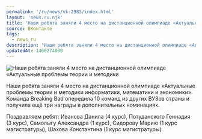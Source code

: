 ```yaml
---
permalink: '/ru/news/vk-2983/index.html'
layout: 'news.ru.njk'
title: 'Наши ребята заняли 4 место на дистанционной олимпиаде «Актуальные проблемы теории и методики ин'
source: ВКонтакте
tags:
  - news_ru
description: 'Наши ребята заняли 4 место на дистанционной олимпиаде «Актуальные проблемы теории и методики'
updatedAt: 1460274030
---
```

![Наши ребята заняли 4 место на дистанционной олимпиаде «Актуальные проблемы теории и методики](https://sun9-6.userapi.com/impf/c633221/v633221484/22569/QV606SkOuB0.jpg?size=1042x921&quality=96&proxy=1&sign=7f6a698b8a0c97dec69632e68c398e5e&c_uniq_tag=NG5GveHchuaL_ZYQ_ypbOZQecDn2pyIZ4Cq5NImdG5E&type=album)

Наши ребята заняли 4 место на дистанционной олимпиаде «Актуальные проблемы теории и методики информатики, математики и экономики». Команда Breaking Bad опередила 10 команд из других ВУЗов страны и получила ещё три награды в дополнительных номинациях.

Поздравляем ребят: Иванова Данила (4 курс), Потуданского Геннадия (3 курс), Самолыгу Александра (1 курс), Сидорову Марию (1 курс магистратуры), Шахова Константина (1 курс магистратуры).
